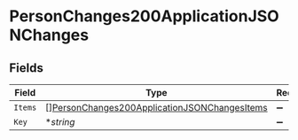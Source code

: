 # PersonChanges200ApplicationJSONChanges


## Fields

| Field                                                                                                                   | Type                                                                                                                    | Required                                                                                                                | Description                                                                                                             | Example                                                                                                                 |
| ----------------------------------------------------------------------------------------------------------------------- | ----------------------------------------------------------------------------------------------------------------------- | ----------------------------------------------------------------------------------------------------------------------- | ----------------------------------------------------------------------------------------------------------------------- | ----------------------------------------------------------------------------------------------------------------------- |
| `Items`                                                                                                                 | [][PersonChanges200ApplicationJSONChangesItems](../../models/operations/personchanges200applicationjsonchangesitems.md) | :heavy_minus_sign:                                                                                                      | N/A                                                                                                                     |                                                                                                                         |
| `Key`                                                                                                                   | **string*                                                                                                               | :heavy_minus_sign:                                                                                                      | N/A                                                                                                                     | biography                                                                                                               |